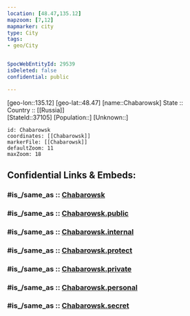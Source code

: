 ```yaml
---
location: [48.47,135.12] 
mapzoom: [7,12] 
mapmarker: city 
type: City
tags:
- geo/City


SpocWebEntityId: 29539
isDeleted: false
confidential: public

---
```

[geo-lon::135.12] 
[geo-lat::48.47] 
[name::Chabarowsk] 
State ::  
Country :: [[Russia]]  
[StateId::37105] 
[Population::] 
[Unknown::] 


```leaflet
id: Chabarowsk
coordinates: [[Chabarowsk]] 
markerFile: [[Chabarowsk]] 
defaultZoom: 11 
maxZoom: 18
```


## Confidential Links & Embeds: 

### #is_/same_as :: [Chabarowsk](/_Standards/Earth/Continent/Asia/Asia~North/Asia~NorthEast/Khabarovsk_Krai/City/Chabarowsk.md) 

### #is_/same_as :: [Chabarowsk.public](/_public/Earth/Continent/Asia/Asia~North/Asia~NorthEast/Khabarovsk_Krai/City/Chabarowsk.public.md) 

### #is_/same_as :: [Chabarowsk.internal](/_internal/Earth/Continent/Asia/Asia~North/Asia~NorthEast/Khabarovsk_Krai/City/Chabarowsk.internal.md) 

### #is_/same_as :: [Chabarowsk.protect](/_protect/Earth/Continent/Asia/Asia~North/Asia~NorthEast/Khabarovsk_Krai/City/Chabarowsk.protect.md) 

### #is_/same_as :: [Chabarowsk.private](/_private/Earth/Continent/Asia/Asia~North/Asia~NorthEast/Khabarovsk_Krai/City/Chabarowsk.private.md) 

### #is_/same_as :: [Chabarowsk.personal](/_personal/Earth/Continent/Asia/Asia~North/Asia~NorthEast/Khabarovsk_Krai/City/Chabarowsk.personal.md) 

### #is_/same_as :: [Chabarowsk.secret](/_secret/Earth/Continent/Asia/Asia~North/Asia~NorthEast/Khabarovsk_Krai/City/Chabarowsk.secret.md)

